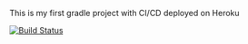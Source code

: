 This is my first gradle project with CI/CD deployed on Heroku

[![Build Status](https://app.travis-ci.com/yigitcevk/root.svg?branch=main)](https://app.travis-ci.com/yigitcevk/root)